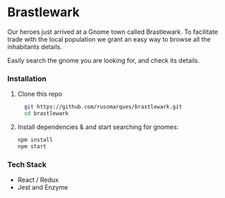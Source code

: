 # Brastlewark

Our heroes just arrived at a Gnome town called Brastlewark. To facilitate trade with the local population we grant an easy way to browse all the inhabitants details.

Easily search the gnome you are looking for, and check its details.

### Installation

1. Clone this repo

   ```bash
     git https://github.com/rusomarques/brastlewark.git
     cd brastlewark
   ```

2. Install dependencies & and start searching for gnomes:

   ```bash
   npm install
   npm start
   ```

### Tech Stack

- React / Redux
- Jest and Enzyme
